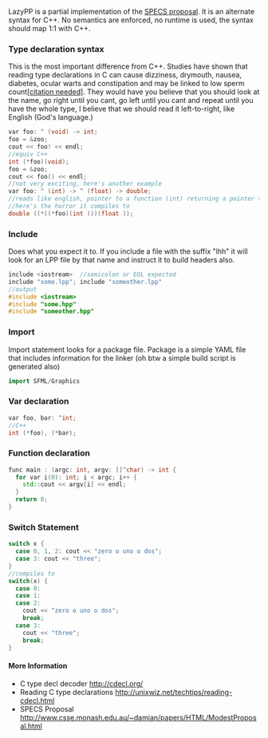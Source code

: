LazyPP is a partial implementation of the [SPECS proposal](http://www.csse.monash.edu.au/~damian/papers/HTML/ModestProposal.html). It is an alternate syntax for C++. No semantics are enforced, no runtime is used, the syntax should map 1:1 with C++.

### Type declaration syntax
This is the most important difference from C++. Studies have shown that reading type declarations in C can cause dizziness, drymouth, nausea, diabetes, ocular warts and constipation and may be linked to low sperm count[[citation needed]](http://google.com). They would have you believe that you should look at the name, go right until you cant, go left until you cant and repeat until you have the whole type, I believe that we should read it left-to-right, like English (God's language.)
```c++
var foo: ^ (void) -> int;
foo = &zoo;
cout << foo! << endl;
//equiv C++
int (*foo)(void);
foo = &zoo;
cout << foo() << endl;
//not very exciting, here's another example
var foo: ^ (int) -> ^ (float) -> double;
//reads like english, pointer to a function (int) returning a pointer to a function (float) returning double
//here's the horror it compiles to
double ((*((*foo)(int )))(float ));
```
### Include
Does what you expect it to. If you include a file with the suffix "lhh" it will look for an LPP file by that name and instruct it to build headers also.
```c++
include <iostream>  //semicolon or EOL expected
include "some.lpp"; include "someother.lpp"
//output
#include <iostream>
#include "some.hpp"
#include "someother.hpp"
```
### Import
Import statement looks for a package file. Package is a simple YAML file that includes information for the linker (oh btw a simple build script is generated also)
```c++
import SFML/Graphics
```
### Var declaration
```c++
var foo, bar: ^int;
//C++
int (*foo), (*bar);
```
### Function declaration
```c++
func main : (argc: int, argv: []^char) -> int {
  for var i(0): int; i < argc; i++ {
    std::cout << argv[i] << endl;
  }
  return 0;
}
```
### Switch Statement
```c++
switch x {
  case 0, 1, 2: cout << "zero o uno o dos";
  case 3: cout << "three";
}
//compiles to
switch(x) {
  case 0:
  case 1:
  case 2:
    cout << "zero o uno o dos";
    break;
  case 3:
    cout << "three";
    break;
}
```

#### More Information
* C type decl decoder http://cdecl.org/
* Reading C type declarations http://unixwiz.net/techtips/reading-cdecl.html
* SPECS Proposal http://www.csse.monash.edu.au/~damian/papers/HTML/ModestProposal.html
